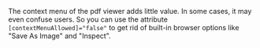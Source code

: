 The context menu of the pdf viewer adds little value. In some cases, it may even confuse users. So you can use the attribute `[contextMenuAllowed]="false"` to get rid of built-in browser options like "Save As Image" and "Inspect".
